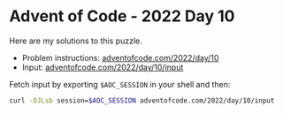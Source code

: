 # Advent of Code - 2022 Day 10
Here are my solutions to this puzzle.

* Problem instructions: [adventofcode.com/2022/day/10](https://adventofcode.com/2022/day/10)
* Input: [adventofcode.com/2022/day/10/input](https://adventofcode.com/2022/day/10/input)

Fetch input by exporting `$AOC_SESSION` in your shell and then:
```bash
curl -OJLsb session=$AOC_SESSION adventofcode.com/2022/day/10/input
```
